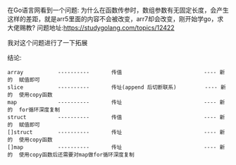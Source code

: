 # 
在Go语言网看到一个问题:
为什么在函数传参时，数组参数有无固定长度，会产生这样的差距，就是arr5里面的内容不会被改变，arr7却会改变，刚开始学go，求大佬赐教?
问题地址:https://studygolang.com/topics/12422

我对这个问题进行了一下拓展

结论:
```golang
array           ----------       传值                          ---- 新的  赋值即可
slice           ----------       传址(append 后切断联系)         ---- 新的  使用copy函数
map             ----------       传址                          ---- 新的  for循环深度复制
struct          ----------       传值                          ---- 新的  赋值即可
[]struct        ----------       传址                          ---- 新的  使用copy函数
[]map           ----------       传址                          ---- 新的  使用copy函数后还需要对map做for循环深度复制
```
